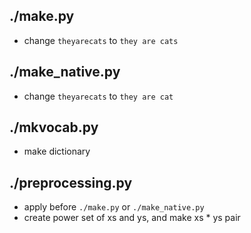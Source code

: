 ## ./make.py 
- change `theyarecats` to `they are cats` 

## ./make_native.py
- change `theyarecats` to `they are cat` 

## ./mkvocab.py
- make dictionary

## ./preprocessing.py
- apply before `./make.py` or `./make_native.py`
- create power set of xs and ys, and make xs * ys pair
